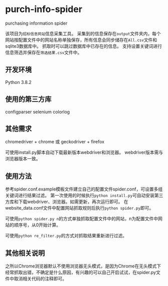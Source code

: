 # purch-info-spider
purchasing information spider

该项目为`招标信息网站`信息采集工具。
采集到的信息保存在`output`文件夹内，每个网站按配置文件中的网站名称单独保存，所有信息会同步储存在`All.csv`文件和sqlite3数据库中。
抓取时可以跳过数据库中已存在的信息。
支持设置关键词进行信息筛选并保存在`筛选结果.csv`文件中。

## 开发环境
Python 3.8.2

## 使用的第三方库
configparser
selenium
colorlog

## 其他需求
chromedriver  +  chrome
或
geckodriver  + firefox

可使用install.py脚本自动下载最新版本webdriver和浏览器。
webdriver版本需与浏览器版本一致。

## 使用方法
参考spider.conf.example模板文件建立自己的配置文件spider.conf，可设置多组关键词进行结果过滤。
第一次使用的时候执行`python install.py`可自动安装第三方库和下载webdriver、浏览器。如需更新，再次运行即可。
在website_data.conf文件中配置网站抓取规则后执行`python spider.py`即可。

可使用`python spider.py n`的方式单独抓取配置文件中的网站，n为配置文件中网站的顺序号，从0开始计算。

可使用`python re_filter.py`的方式对抓取结果重新进行过滤。

## 其他相关说明
之所以Chrome浏览器默认不使用浏览器无头模式，是因为Chrome在无头模式下经常抓取出错，不确定是什么原因，有兴趣的可以自己开启试试，在spider.py文件中取消相关代码的注释即可。
